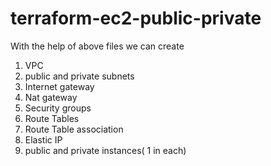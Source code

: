 # terraform-ec2-public-private

With the help of above files we can create 
1. VPC
2. public and private subnets
3. Internet gateway
4. Nat gateway
5. Security groups
6. Route Tables
7. Route Table association 
8. Elastic IP
9. public and private instances( 1 in each)
